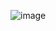 
![image](https://github.com/OnpointSoftwares/Virtual-Museum-Management-System/blob/main/screenshots/1.PNG])
